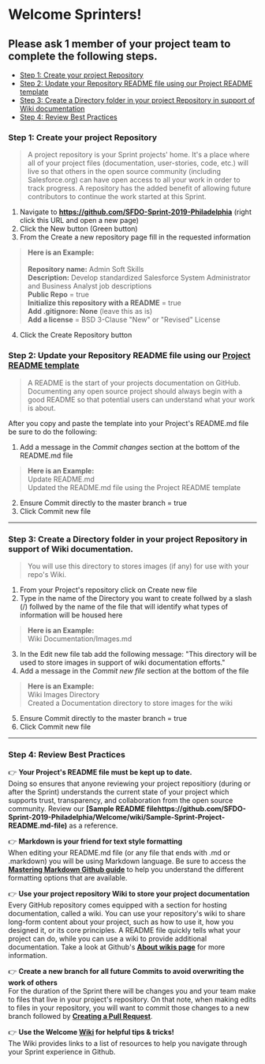 # Welcome Sprinters!

## Please ask 1 member of your project team to complete the following steps.

- [Step 1: Create your project Repository](https://github.com/SFDO-Sprint-2019-Philadelphia/Welcome#step-1-create-your-project-repository)
- [Step 2: Update your Repository README file using our Project README template](https://github.com/SFDO-Sprint-2019-Philadelphia/Welcome#step-2-update-your-repository-readme-file-using-our-project-readme-template)
- [Step 3: Create a Directory folder in your project Repository in support of Wiki documentation](https://github.com/SFDO-Sprint-2019-Philadelphia/Welcome#step-3-create-a-directory-folder-in-your-project-repository-in-support-of-wiki-documentation)
- [Step 4: Review Best Practices](https://github.com/SFDO-Sprint-2019-Philadelphia/Welcome#step-4-review-best-practices)


### Step 1: Create your project Repository
> A project repository is your Sprint projects' home. It's a place where all of your project files (documentation, user-stories, code, etc.) will live so that others in the open source community (including Salesforce.org) can have open access to all your work in order to track progress. A repository has the added benefit of allowing future contributors to continue the work started at this Sprint.

1. Navigate to __https://github.com/SFDO-Sprint-2019-Philadelphia__ (right click this URL and open a new page)
2. Click the New button (Green button)
3. From the Create a new repository page fill in the requested information

> __Here is an Example:__<br><br>
> __Repository name:__ Admin Soft Skills<br>
> __Description:__ Develop standardized Salesforce System Administrator and Business Analyst job descriptions<br>
> __Public Repo__ = true<br>
> __Initialize this repository with a README__ = true<br>
> __Add .gitignore: None__ (leave this as is)<br>
> __Add a license__ = BSD 3-Clause "New" or "Revised" License <br>

4. Click the Create Repository button<br>


### Step 2: Update your Repository README file using our [Project README template](https://github.com/SFDO-Sprint-2019-Philadelphia/Welcome/wiki/Project-README.md-file-template)
> A README is the start of your projects documentation on GitHub. Documenting any open source project should always begin with a good README so that potential users can understand what your work is about.

After you copy and paste the template into your Project's README.md file be sure to do the following:

1. Add a message in the *Commit changes* section at the bottom of the README.md file
> __Here is an Example:__<br>
> Update README.md <br>
> Updated the README.md file using the Project README template
2. Ensure Commit directly to the master branch = true
3. Click Commit new file

***

### Step 3: Create a Directory folder in your project Repository in support of Wiki documentation.
> You will use this directory to stores images (if any) for use with your repo's Wiki.

1. From your Project's repository click on Create new file
2. Type in the name of the Directory you want to create follwed by a slash (/) follwed by the name of the file that will identify what types of information will be housed here
> __Here is an Example:__<br>
> Wiki Documentation/Images.md
3. In the Edit new file tab add the following message: "This directory will be used to store images in support of wiki documentation efforts."
4. Add a message in the *Commit new file* section at the bottom of the file
> __Here is an Example:__<br>
> Wiki Images Directory <br>
> Created a Documentation directory to store images for the wiki
5. Ensure Commit directly to the master branch = true
6. Click Commit new file
***

### Step 4: Review Best Practices

:point_right: __Your Project's README file must be kept up to date.__<br> 
Doing so ensures that anyone reviewing your project repositiory (during or after the Sprint) understands the current state of your project which supports trust, transparency, and collaboration from the open source community. Review our __[Sample README filehttps://github.com/SFDO-Sprint-2019-Philadelphia/Welcome/wiki/Sample-Sprint-Project-README.md-file)__ as a reference.

:point_right: __Markdown is your friend for text style formatting__<br>
When editing your README.md file (or any file that ends with .md or .markdown) you will be using Markdown language. Be sure to access the __[Mastering Markdown Github guide](https://guides.github.com/features/mastering-markdown/)__ to help you understand the different formatting options that are available.

:point_right: __Use your project repository Wiki to store your project documentation__<br>
Every GitHub repository comes equipped with a section for hosting documentation, called a wiki. You can use your repository's wiki to share long-form content about your project, such as how to use it, how you designed it, or its core principles. A README file quickly tells what your project can do, while you can use a wiki to provide additional documentation. Take a look at Github's __[About wikis page](https://help.github.com/en/articles/about-wikis)__ for more information.

:point_right: __Create a new branch for all future Commits to avoid overwriting the work of others__<br>
For the duration of the Sprint there will be changes you and your team make to files that live in your project's repository. On that note, when making edits to files in your repository, you will want to commit those changes to a new branch followed by __[Creating a Pull Request](https://help.github.com/en/articles/creating-a-pull-request)__.

:point_right: __Use the Welcome [Wiki](https://github.com/SFDO-Sprint-2019-Philadelphia/Welcome/wiki) for helpful tips & tricks!__<br>
The Wiki provides links to a list of resources to help you navigate through your Sprint experience in Github.
